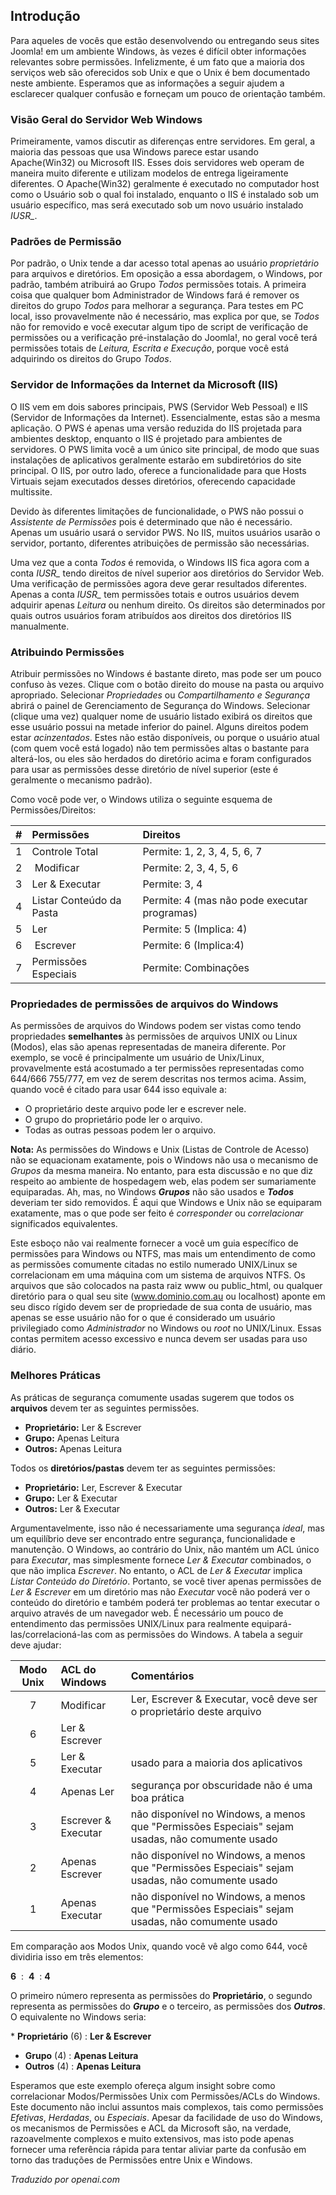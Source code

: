 <!-- Filename: How_do_Windows_file_permissions_work%3F / Display title: Permissões de Arquivos do Windows  -->

## Introdução

Para aqueles de vocês que estão desenvolvendo ou entregando seus sites Joomla! em um ambiente Windows, às vezes é difícil obter informações relevantes sobre permissões. Infelizmente, é um fato que a maioria dos serviços web são oferecidos sob Unix e que o Unix é bem documentado neste ambiente. Esperamos que as informações a seguir ajudem a esclarecer qualquer confusão e forneçam um pouco de orientação também.

### Visão Geral do Servidor Web Windows

Primeiramente, vamos discutir as diferenças entre servidores. Em geral, a maioria das pessoas que usa Windows parece estar usando Apache(Win32) ou Microsoft IIS. Esses dois servidores web operam de maneira muito diferente e utilizam modelos de entrega ligeiramente diferentes. O Apache(Win32) geralmente é executado no computador host como o Usuário sob o qual foi instalado, enquanto o IIS é instalado sob um usuário específico, mas será executado sob um novo usuário instalado *IUSR_*.

### Padrões de Permissão

Por padrão, o Unix tende a dar acesso total apenas ao usuário *proprietário* para arquivos e diretórios. Em oposição a essa abordagem, o Windows, por padrão, também atribuirá ao Grupo *Todos* permissões totais. A primeira coisa que qualquer bom Administrador de Windows fará é remover os direitos do grupo *Todos* para melhorar a segurança. Para testes em PC local, isso provavelmente não é necessário, mas explica por que, se *Todos* não for removido e você executar algum tipo de script de verificação de permissões ou a verificação pré-instalação do Joomla!, no geral você terá permissões totais de *Leitura, Escrita e Execução*, porque você está adquirindo os direitos do Grupo *Todos*.

### Servidor de Informações da Internet da Microsoft (IIS)

O IIS vem em dois sabores principais, PWS (Servidor Web Pessoal) e IIS (Servidor de Informações da Internet). Essencialmente, estas são a mesma aplicação. O PWS é apenas uma versão reduzida do IIS projetada para ambientes desktop, enquanto o IIS é projetado para ambientes de servidores. O PWS limita você a um único site principal, de modo que suas instalações de aplicativos geralmente estarão em subdiretórios do site principal. O IIS, por outro lado, oferece a funcionalidade para que Hosts Virtuais sejam executados desses diretórios, oferecendo capacidade multissite.

Devido às diferentes limitações de funcionalidade, o PWS não possui o *Assistente de Permissões* pois é determinado que não é necessário. Apenas um usuário usará o servidor PWS. No IIS, muitos usuários usarão o servidor, portanto, diferentes atribuições de permissão são necessárias.

Uma vez que a conta *Todos* é removida, o Windows IIS fica agora com a conta *IUSR_* tendo direitos de nível superior aos diretórios do Servidor Web. Uma verificação de permissões agora deve gerar resultados diferentes. Apenas a conta *IUSR_* tem permissões totais e outros usuários devem adquirir apenas *Leitura* ou nenhum direito. Os direitos são determinados por quais outros usuários foram atribuídos aos direitos dos diretórios IIS manualmente.

### Atribuindo Permissões

Atribuir permissões no Windows é bastante direto, mas pode ser um pouco confuso às vezes. Clique com o botão direito do mouse na pasta ou arquivo apropriado. Selecionar *Propriedades* ou *Compartilhamento e Segurança* abrirá o painel de Gerenciamento de Segurança do Windows. Selecionar (clique uma vez) qualquer nome de usuário listado exibirá os direitos que esse usuário possui na metade inferior do painel. Alguns direitos podem estar *acinzentados*. Estes não estão disponíveis, ou porque o usuário atual (com quem você está logado) não tem permissões altas o bastante para alterá-los, ou eles são herdados do diretório acima e foram configurados para usar as permissões desse diretório de nível superior (este é geralmente o mecanismo padrão).

Como você pode ver, o Windows utiliza o seguinte esquema de Permissões/Direitos:

| # | Permissões | Direitos |
|:-----:|:----------|:---------|
| 1 | Controle Total | Permite: 1, 2, 3, 4, 5, 6, 7 |
| 2 | Modificar | Permite: 2, 3, 4, 5, 6 |
| 3 | Ler & Executar | Permite: 3, 4 |
| 4 | Listar Conteúdo da Pasta | Permite: 4 (mas não pode executar programas) |
| 5 | Ler | Permite: 5 (Implica: 4) |
| 6 | Escrever | Permite: 6 (Implica:4) |
| 7 | Permissões Especiais | Permite: Combinações |

### Propriedades de permissões de arquivos do Windows

As permissões de arquivos do Windows podem ser vistas como tendo propriedades **semelhantes** às permissões de arquivos UNIX ou Linux (Modos), elas são apenas representadas de maneira diferente. Por exemplo, se você é principalmente um usuário de Unix/Linux, provavelmente está acostumado a ter permissões representadas como 644/666 755/777, em vez de serem descritas nos termos acima. Assim, quando você é citado para usar 644 isso equivale a:

* O proprietário deste arquivo pode ler e escrever nele.
* O grupo do proprietário pode ler o arquivo.
* Todas as outras pessoas podem ler o arquivo.

**Nota:** As permissões do Windows e Unix (Listas de Controle de Acesso) não se equacionam exatamente, pois o Windows não usa o mecanismo de *Grupos* da mesma maneira. No entanto, para esta discussão e no que diz respeito ao ambiente de hospedagem web, elas podem ser sumariamente equiparadas. Ah, mas, no Windows ***Grupos*** não são usados e ***Todos*** deveriam ter sido removidos. É aqui que Windows e Unix não se equiparam exatamente, mas o que pode ser feito é *corresponder* ou *correlacionar* significados equivalentes.

Este esboço não vai realmente fornecer a você um guia específico de permissões para Windows ou NTFS, mas mais um entendimento de como as permissões comumente citadas no estilo numerado UNIX/Linux se correlacionam em uma máquina com um sistema de arquivos NTFS. Os arquivos que são colocados na pasta raiz www ou public_html, ou qualquer diretório para o qual seu site (www.dominio.com.au ou localhost) aponte em seu disco rígido devem ser de propriedade de sua conta de usuário, mas apenas se esse usuário não for o que é considerado um usuário privilegiado como *Administrador* no Windows ou *root* no UNIX/Linux. Essas contas permitem acesso excessivo e nunca devem ser usadas para uso diário.

### Melhores Práticas

As práticas de segurança comumente usadas sugerem que todos os **arquivos** devem ter as seguintes permissões.

* **Proprietário:** Ler & Escrever
* **Grupo:** Apenas Leitura
* **Outros:** Apenas Leitura

Todos os **diretórios/pastas** devem ter as seguintes permissões:

* **Proprietário:** Ler, Escrever & Executar
* **Grupo:** Ler & Executar
* **Outros:** Ler & Executar

Argumentavelmente, isso não é necessariamente uma segurança *ideal*, mas um equilíbrio deve ser encontrado entre segurança, funcionalidade e manutenção. O Windows, ao contrário do Unix, não mantém um ACL único para *Executar*, mas simplesmente fornece *Ler & Executar* combinados, o que não implica *Escrever*. No entanto, o ACL de *Ler & Executar* implica *Listar Conteúdo do Diretório*. Portanto, se você tiver apenas permissões de *Ler & Escrever* em um diretório mas não *Executar* você não poderá ver o conteúdo do diretório e também poderá ter problemas ao tentar executar o arquivo através de um navegador web. É necessário um pouco de entendimento das permissões UNIX/Linux para realmente equipará-las/correlacioná-las com as permissões do Windows. A tabela a seguir deve ajudar:

| Modo Unix | ACL do Windows | Comentários |
|:-----:|:----------|:---------|
| 7 | Modificar | Ler, Escrever & Executar, você deve ser o proprietário deste arquivo |
| 6 | Ler & Escrever |  |
| 5 | Ler & Executar | usado para a maioria dos aplicativos |
| 4 | Apenas Ler | segurança por obscuridade não é uma boa prática |
| 3 | Escrever & Executar | não disponível no Windows, a menos que "Permissões Especiais" sejam usadas, não comumente usado |
| 2 | Apenas Escrever | não disponível no Windows, a menos que "Permissões Especiais" sejam usadas, não comumente usado |
| 1 | Apenas Executar | não disponível no Windows, a menos que "Permissões Especiais" sejam usadas, não comumente usado |

Em comparação aos Modos Unix, quando você vê algo como 644, você dividiria isso em três elementos:

**6**  :  **4**  : **4**

O primeiro número representa as permissões do **Proprietário**, o segundo representa as permissões do ***Grupo*** e o terceiro, as permissões dos ***Outros***. O equivalente no Windows seria:

* **Proprietário** (6) : **Ler & Escrever**
* **Grupo** (4) : **Apenas Leitura**
* **Outros** (4) : **Apenas Leitura**

Esperamos que este exemplo ofereça algum insight sobre como correlacionar Modos/Permissões Unix com Permissões/ACLs do Windows. Este documento não inclui assuntos mais complexos, tais como permissões *Efetivas*, *Herdadas*, ou *Especiais*. Apesar da facilidade de uso do Windows, os mecanismos de Permissões e ACL da Microsoft são, na verdade, razoavelmente complexos e muito extensivos, mas isto pode apenas fornecer uma referência rápida para tentar aliviar parte da confusão em torno das traduções de Permissões entre Unix e Windows.

*Traduzido por openai.com*

